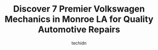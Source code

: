 ---
layout: ampstory
image: https://images.unsplash.com/photo-1632275232150-428816910c50?ixlib=rb-4.0.3&ixid=MnwxMjA3fDB8MHxwaG90by1wYWdlfHx8fGVufDB8fHx8&auto=format&fit=crop&w=640&h=853&q=80
author: techidn
featured: false
description: Searching for the finest Volkswagen Mechanic in Monroe LA, USA? Look no further than the 7 best Volkswagen Mechanic in the area, where youll find a team of highly qualified professionals re
title: Discover 7 Premier Volkswagen Mechanics in Monroe LA for Quality Automotive Repairs
cover:
   title: Discover 7 Premier Volkswagen Mechanics in Monroe LA for Quality Automotive Repairs
   subtitle: Rickpate
   background: https://images.unsplash.com/photo-1632275232150-428816910c50?ixlib=rb-4.0.3&ixid=MnwxMjA3fDB8MHxwaG90by1wYWdlfHx8fGVufDB8fHx8&auto=format&fit=crop&w=640&h=853&q=80

pages: 
 - layout: thirds
   top: <h1>#1 Firestone Complete Auto Care</h1>
   bottom: "<p>I wouldnt recommend if you need your car fixed fast at a good price. Almost a week and nothing had been done to fix the problem. The price increased by hundreds, after I</p>"
   background: https://www.knot35.com/toplist/wp-content/uploads/2023/06/best-volkswagen-mechanic-1-in-monroe-la-1685834037.jpeg
   backgroundblur: true
 - layout: thirds
   top: <h1>#2 Culps Automotive Inc.</h1>
   bottom: "<p>5969 Cypress St, West Monroe, LA 71291, United States</p>"
   background: https://www.knot35.com/toplist/wp-content/uploads/2023/06/best-volkswagen-mechanic-2-in-monroe-la-1685834037.jpeg
   cta:
      link: https://www.knot35.com/toplist/discover-7-premier-volkswagen-mechanics-in-monroe-la-for-quality-automotive-repairs/
      text: Discover 7 Premier Volkswagen Mechanics in Monroe LA for Quality Automotive Repairs
 - layout: thirds
   top: <h1>#3 Car Town 1</h1>
   bottom: "<p>11 Louisville Ave, Monroe, LA 71201, United States</p>"
   background: https://www.knot35.com/toplist/wp-content/uploads/2023/06/best-volkswagen-mechanic-3-in-monroe-la-1685834037.jpeg
   cta:
      link: https://www.knot35.com/toplist/discover-7-premier-volkswagen-mechanics-in-monroe-la-for-quality-automotive-repairs/
      text: Discover 7 Premier Volkswagen Mechanics in Monroe LA for Quality Automotive Repairs
 - layout: thirds
   top: <h1>#4 Frank Nettles Automotive</h1>
   bottom: "<p>2009 Roselawn Ave, Monroe, LA 71201, United States</p>"
   background: https://images.unsplash.com/photo-1534312527009-56c7016453e6?ixlib=rb-4.0.3&ixid=MnwxMjA3fDB8MHxwaG90by1wYWdlfHx8fGVufDB8fHx8&auto=format&fit=crop&w=640&h=853&q=80
   cta:
      link: https://www.knot35.com/toplist/discover-7-premier-volkswagen-mechanics-in-monroe-la-for-quality-automotive-repairs/
      text: Discover 7 Premier Volkswagen Mechanics in Monroe LA for Quality Automotive Repairs
 - layout: thirds
   top: <h1>#5 Japanese Automotive/Monroe</h1>
   bottom: "<p>3101 Breard St, Monroe, LA 71201, United States</p>"
   background: https://images.unsplash.com/photo-1552083974-186346191183?ixlib=rb-4.0.3&ixid=MnwxMjA3fDB8MHxwaG90by1wYWdlfHx8fGVufDB8fHx8&auto=format&fit=crop&w=640&h=853&q=80
   cta:
      link: https://www.knot35.com/toplist/discover-7-premier-volkswagen-mechanics-in-monroe-la-for-quality-automotive-repairs/
      text: Discover 7 Premier Volkswagen Mechanics in Monroe LA for Quality Automotive Repairs
 - layout: thirds
   top: <h1>#6 Auto Trim Design</h1>
   bottom: "<p>505 N 18th St A, Monroe, LA 71201, United States</p>"
   background: https://images.unsplash.com/photo-1496096265110-f83ad7f96608?ixlib=rb-4.0.3&ixid=MnwxMjA3fDB8MHxwaG90by1wYWdlfHx8fGVufDB8fHx8&auto=format&fit=crop&w=640&h=853&q=80
   cta:
      link: https://www.knot35.com/toplist/discover-7-premier-volkswagen-mechanics-in-monroe-la-for-quality-automotive-repairs/
      text: Discover 7 Premier Volkswagen Mechanics in Monroe LA for Quality Automotive Repairs
 - layout: thirds
   top: <h1>#7 Warrens Auto Repair, L.L.C.</h1>
   bottom: "<p>7855 Desiard Street, Monroe, LA 71203, United States</p>"
   background: https://images.unsplash.com/photo-1567360425618-1594206637d2?ixlib=rb-4.0.3&ixid=MnwxMjA3fDB8MHxwaG90by1wYWdlfHx8fGVufDB8fHx8&auto=format&fit=crop&w=640&h=853&q=80
   cta:
      link: https://www.knot35.com/toplist/discover-7-premier-volkswagen-mechanics-in-monroe-la-for-quality-automotive-repairs/
      text: Discover 7 Premier Volkswagen Mechanics in Monroe LA for Quality Automotive Repairs
 - layout: thirds
   middle: Continue reading...
   background: https://images.unsplash.com/photo-1574169208507-84376144848b?ixlib=rb-4.0.3&ixid=MnwxMjA3fDB8MHxwaG90by1wYWdlfHx8fGVufDB8fHx8&auto=format&fit=crop&w=640&h=853&q=80
   cta:
      link: https://www.knot35.com/toplist/discover-7-premier-volkswagen-mechanics-in-monroe-la-for-quality-automotive-repairs/
      text: Discover 7 Premier Volkswagen Mechanics in Monroe LA for Quality Automotive Repairs
      
---